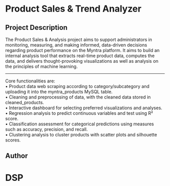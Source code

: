 # Product Sales & Trend Analyzer

## Project Description
The Product Sales & Analysis project aims to support administrators in monitoring, measuring, and making informed, data-driven decisions regarding product performance on the Myntra platform. It aims to build an internal analysis tool that extracts real-time product data, computes 
the data, and delivers thought-provoking visualizations as well as analysis on the principles of machine learning.<hr>
Core functionalities are: <br>
• Product data web scraping according to category/subcategory and uploading it into the myntra_products MySQL table. <br>
• Cleaning and preprocessing of data, with the cleaned data stored in cleaned_products. <br>
• Interactive dashboard for selecting preferred visualizations and analyses. <br>
• Regression analysis to predict continuous variables and test using R² score. <br>
• Classification assessment for categorical predictions using measures such as accuracy, precision, and recall. <br>
• Clustering analysis to cluster products with scatter plots and silhouette scores. <br>

## Author
<h1>DSP</h1>